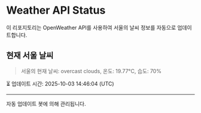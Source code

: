 
# Weather API Status

이 리포지토리는 OpenWeather API를 사용하여 서울의 날씨 정보를 자동으로 업데이트합니다.

## 현재 서울 날씨
> 서울의 현재 날씨: overcast clouds, 온도: 19.77°C, 습도: 70%

⏳ 업데이트 시간: 2025-10-03 14:46:04 (UTC)

---
자동 업데이트 봇에 의해 관리됩니다.
